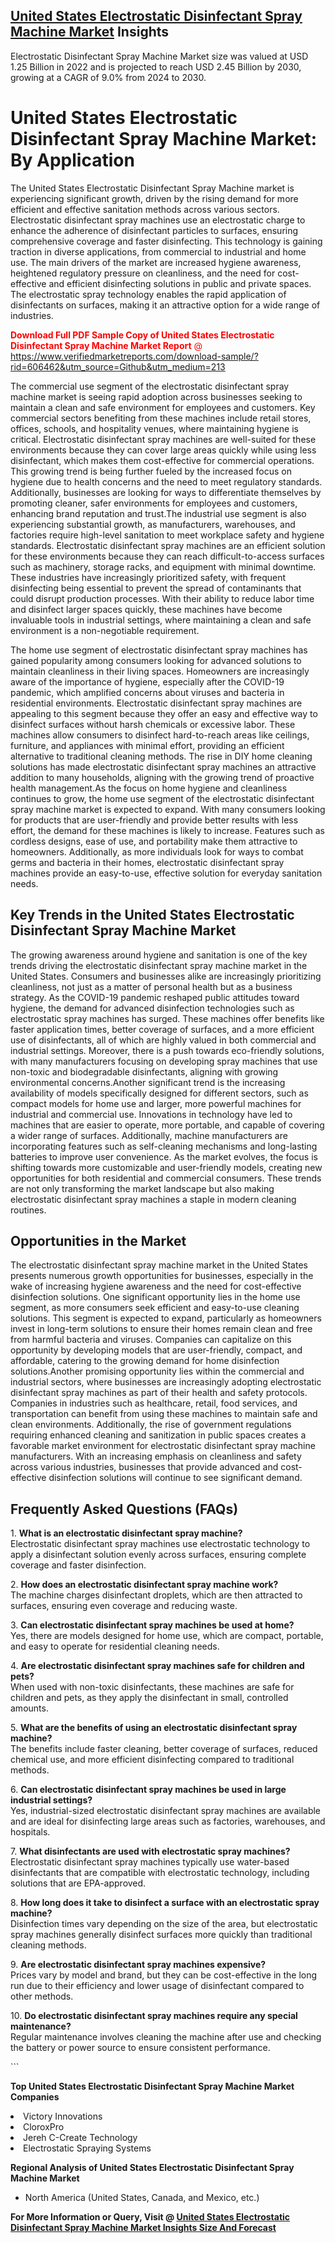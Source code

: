 <h2><a href="https://www.verifiedmarketreports.com/download-sample/?rid=606462&amp;utm_source=Github&amp;utm_medium=213" target="_blank">United States Electrostatic Disinfectant Spray Machine Market</a> Insights</h2><p>Electrostatic Disinfectant Spray Machine Market size was valued at USD 1.25 Billion in 2022 and is projected to reach USD 2.45 Billion by 2030, growing at a CAGR of 9.0% from 2024 to 2030.</p><p><h1>United States Electrostatic Disinfectant Spray Machine Market: By Application</h1><p>The United States Electrostatic Disinfectant Spray Machine market is experiencing significant growth, driven by the rising demand for more efficient and effective sanitation methods across various sectors. Electrostatic disinfectant spray machines use an electrostatic charge to enhance the adherence of disinfectant particles to surfaces, ensuring comprehensive coverage and faster disinfecting. This technology is gaining traction in diverse applications, from commercial to industrial and home use. The main drivers of the market are increased hygiene awareness, heightened regulatory pressure on cleanliness, and the need for cost-effective and efficient disinfecting solutions in public and private spaces. The electrostatic spray technology enables the rapid application of disinfectants on surfaces, making it an attractive option for a wide range of industries.<p><span class=""><span style="color: #ff0000;"><strong>Download Full PDF Sample Copy of United States Electrostatic Disinfectant Spray Machine Market Report</strong> @ </span><a href="https://www.verifiedmarketreports.com/download-sample/?rid=606462&amp;utm_source=Github&amp;utm_medium=213" target="_blank">https://www.verifiedmarketreports.com/download-sample/?rid=606462&amp;utm_source=Github&amp;utm_medium=213</a></span></p>The commercial use segment of the electrostatic disinfectant spray machine market is seeing rapid adoption across businesses seeking to maintain a clean and safe environment for employees and customers. Key commercial sectors benefiting from these machines include retail stores, offices, schools, and hospitality venues, where maintaining hygiene is critical. Electrostatic disinfectant spray machines are well-suited for these environments because they can cover large areas quickly while using less disinfectant, which makes them cost-effective for commercial operations. This growing trend is being further fueled by the increased focus on hygiene due to health concerns and the need to meet regulatory standards. Additionally, businesses are looking for ways to differentiate themselves by promoting cleaner, safer environments for employees and customers, enhancing brand reputation and trust.The industrial use segment is also experiencing substantial growth, as manufacturers, warehouses, and factories require high-level sanitation to meet workplace safety and hygiene standards. Electrostatic disinfectant spray machines are an efficient solution for these environments because they can reach difficult-to-access surfaces such as machinery, storage racks, and equipment with minimal downtime. These industries have increasingly prioritized safety, with frequent disinfecting being essential to prevent the spread of contaminants that could disrupt production processes. With their ability to reduce labor time and disinfect larger spaces quickly, these machines have become invaluable tools in industrial settings, where maintaining a clean and safe environment is a non-negotiable requirement.<p>The home use segment of electrostatic disinfectant spray machines has gained popularity among consumers looking for advanced solutions to maintain cleanliness in their living spaces. Homeowners are increasingly aware of the importance of hygiene, especially after the COVID-19 pandemic, which amplified concerns about viruses and bacteria in residential environments. Electrostatic disinfectant spray machines are appealing to this segment because they offer an easy and effective way to disinfect surfaces without harsh chemicals or excessive labor. These machines allow consumers to disinfect hard-to-reach areas like ceilings, furniture, and appliances with minimal effort, providing an efficient alternative to traditional cleaning methods. The rise in DIY home cleaning solutions has made electrostatic disinfectant spray machines an attractive addition to many households, aligning with the growing trend of proactive health management.As the focus on home hygiene and cleanliness continues to grow, the home use segment of the electrostatic disinfectant spray machine market is expected to expand. With many consumers looking for products that are user-friendly and provide better results with less effort, the demand for these machines is likely to increase. Features such as cordless designs, ease of use, and portability make them attractive to homeowners. Additionally, as more individuals look for ways to combat germs and bacteria in their homes, electrostatic disinfectant spray machines provide an easy-to-use, effective solution for everyday sanitation needs.<h2>Key Trends in the United States Electrostatic Disinfectant Spray Machine Market</h2><p>The growing awareness around hygiene and sanitation is one of the key trends driving the electrostatic disinfectant spray machine market in the United States. Consumers and businesses alike are increasingly prioritizing cleanliness, not just as a matter of personal health but as a business strategy. As the COVID-19 pandemic reshaped public attitudes toward hygiene, the demand for advanced disinfection technologies such as electrostatic spray machines has surged. These machines offer benefits like faster application times, better coverage of surfaces, and a more efficient use of disinfectants, all of which are highly valued in both commercial and industrial settings. Moreover, there is a push towards eco-friendly solutions, with many manufacturers focusing on developing spray machines that use non-toxic and biodegradable disinfectants, aligning with growing environmental concerns.Another significant trend is the increasing availability of models specifically designed for different sectors, such as compact models for home use and larger, more powerful machines for industrial and commercial use. Innovations in technology have led to machines that are easier to operate, more portable, and capable of covering a wider range of surfaces. Additionally, machine manufacturers are incorporating features such as self-cleaning mechanisms and long-lasting batteries to improve user convenience. As the market evolves, the focus is shifting towards more customizable and user-friendly models, creating new opportunities for both residential and commercial consumers. These trends are not only transforming the market landscape but also making electrostatic disinfectant spray machines a staple in modern cleaning routines.<h2>Opportunities in the Market</h2><p>The electrostatic disinfectant spray machine market in the United States presents numerous growth opportunities for businesses, especially in the wake of increasing hygiene awareness and the need for cost-effective disinfection solutions. One significant opportunity lies in the home use segment, as more consumers seek efficient and easy-to-use cleaning solutions. This segment is expected to expand, particularly as homeowners invest in long-term solutions to ensure their homes remain clean and free from harmful bacteria and viruses. Companies can capitalize on this opportunity by developing models that are user-friendly, compact, and affordable, catering to the growing demand for home disinfection solutions.Another promising opportunity lies within the commercial and industrial sectors, where businesses are increasingly adopting electrostatic disinfectant spray machines as part of their health and safety protocols. Companies in industries such as healthcare, retail, food services, and transportation can benefit from using these machines to maintain safe and clean environments. Additionally, the rise of government regulations requiring enhanced cleaning and sanitization in public spaces creates a favorable market environment for electrostatic disinfectant spray machine manufacturers. With an increasing emphasis on cleanliness and safety across various industries, businesses that provide advanced and cost-effective disinfection solutions will continue to see significant demand.<h2>Frequently Asked Questions (FAQs)</h2><p>1. <b>What is an electrostatic disinfectant spray machine?</b><br> Electrostatic disinfectant spray machines use electrostatic technology to apply a disinfectant solution evenly across surfaces, ensuring complete coverage and faster disinfection.</p><p>2. <b>How does an electrostatic disinfectant spray machine work?</b><br> The machine charges disinfectant droplets, which are then attracted to surfaces, ensuring even coverage and reducing waste.</p><p>3. <b>Can electrostatic disinfectant spray machines be used at home?</b><br> Yes, there are models designed for home use, which are compact, portable, and easy to operate for residential cleaning needs.</p><p>4. <b>Are electrostatic disinfectant spray machines safe for children and pets?</b><br> When used with non-toxic disinfectants, these machines are safe for children and pets, as they apply the disinfectant in small, controlled amounts.</p><p>5. <b>What are the benefits of using an electrostatic disinfectant spray machine?</b><br> The benefits include faster cleaning, better coverage of surfaces, reduced chemical use, and more efficient disinfecting compared to traditional methods.</p><p>6. <b>Can electrostatic disinfectant spray machines be used in large industrial settings?</b><br> Yes, industrial-sized electrostatic disinfectant spray machines are available and are ideal for disinfecting large areas such as factories, warehouses, and hospitals.</p><p>7. <b>What disinfectants are used with electrostatic spray machines?</b><br> Electrostatic disinfectant spray machines typically use water-based disinfectants that are compatible with electrostatic technology, including solutions that are EPA-approved.</p><p>8. <b>How long does it take to disinfect a surface with an electrostatic spray machine?</b><br> Disinfection times vary depending on the size of the area, but electrostatic spray machines generally disinfect surfaces more quickly than traditional cleaning methods.</p><p>9. <b>Are electrostatic disinfectant spray machines expensive?</b><br> Prices vary by model and brand, but they can be cost-effective in the long run due to their efficiency and lower usage of disinfectant compared to other methods.</p><p>10. <b>Do electrostatic disinfectant spray machines require any special maintenance?</b><br> Regular maintenance involves cleaning the machine after use and checking the battery or power source to ensure consistent performance.</p>```</p><p><strong>Top United States Electrostatic Disinfectant Spray Machine Market Companies</strong></p><div data-test-id=""><p><li>Victory Innovations</li><li> CloroxPro</li><li> Jereh C-Create Technology</li><li> Electrostatic Spraying Systems</li></p><div><strong>Regional Analysis of&nbsp;United States Electrostatic Disinfectant Spray Machine Market</strong></div><ul><li dir="ltr"><p dir="ltr">North America&nbsp;(United States, Canada, and Mexico, etc.)</p></li></ul><p><strong>For More Information or Query, Visit @&nbsp;</strong><strong><a href="https://www.verifiedmarketreports.com/product/electrostatic-disinfectant-spray-machine-market/?utm_source=Github&amp;utm_medium=213" target="_blank">United States Electrostatic Disinfectant Spray Machine Market Insights Size And Forecast</a></strong></p></div>
